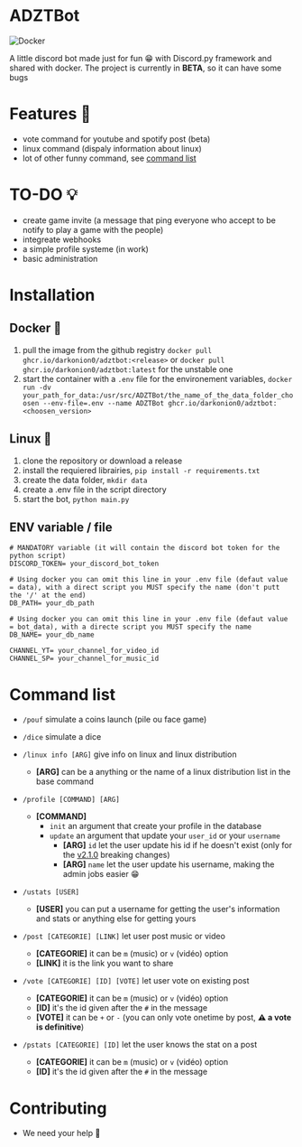 # ADZTBot

![Docker](https://github.com/DarkOnion0/ADZTBot/workflows/Docker/badge.svg?branch=master)

A little discord bot made just for fun :grin: with Discord.py framework and shared with docker. The project is currently in **BETA**, so it can have some bugs

# Features :rocket:

- vote command for youtube and spotify post (beta)
- linux command (dispaly information about linux)
- lot of other funny command, see [command list](#command-list)

# TO-DO 💡

- create game invite (a message that ping everyone who accept to be notify to play a game with the people)
- integreate webhooks
- a simple profile systeme (in work)
- basic administration

# Installation

## Docker 🐋

1. pull the image from the github registry `docker pull ghcr.io/darkonion0/adztbot:<release>` or `docker pull ghcr.io/darkonion0/adztbot:latest` for the unstable one
2. start the container with a `.env` file for the environement variables, `docker run -dv your_path_for_data:/usr/src/ADZTBot/the_name_of_the_data_folder_choosen --env-file=.env --name ADZTBot ghcr.io/darkonion0/adztbot:<choosen_version>`

## Linux 🐧

1. clone the repository or download a release
2. install the requiered librairies, `pip install -r requirements.txt`
3. create the data folder, `mkdir data`
4. create a .env file in the script directory
5. start the bot, `python main.py`

## ENV variable / file

```env
# MANDATORY variable (it will contain the discord bot token for the python script)
DISCORD_TOKEN= your_discord_bot_token

# Using docker you can omit this line in your .env file (defaut value = data), with a direct script you MUST specify the name (don't putt the '/' at the end)
DB_PATH= your_db_path

# Using docker you can omit this line in your .env file (defaut value = bot_data), with a directe script you MUST specify the name
DB_NAME= your_db_name

CHANNEL_YT= your_channel_for_video_id
CHANNEL_SP= your_channel_for_music_id
```

# Command list

- `/pouf` simulate a coins launch (pile ou face game)

- `/dice` simulate a dice

- `/linux info [ARG]` give info on linux and linux distribution
	- **[ARG]** can be a anything or the name of a linux distribution list in the base command

- `/profile [COMMAND] [ARG]`
	- **[COMMAND]**
		- `init` an argument that create your profile in the database
		- `update` an argument that update your `user_id` or your `username`
    		- **[ARG]** `id` let the user update his id if he doesn't exist (only for the [v2.1.0](https://github.com/DarkOnion0/ADZTBot/releases/tag/v2.2.0) breaking changes)
			- **[ARG]** `name` let the user update his username, making the admin jobs easier :grin:
- `/ustats [USER]`
  - **[USER]** you can put a username for getting the user's information and stats or anything else for getting yours

- `/post [CATEGORIE] [LINK]` let user post music or video
	- **[CATEGORIE]** it can be `m` (music) or `v` (vidéo) option
	- **[LINK]** it is the link you want to share

- `/vote [CATEGORIE] [ID] [VOTE]` let user vote on existing post
	- **[CATEGORIE]** it can be `m` (music) or `v` (vidéo) option
	- **[ID]** it's the id given after the `#` in the message
	- **[VOTE]** it can be `+` or `-` (you can only vote onetime by post, **⚠️ a vote is definitive**)
	
- `/pstats [CATEGORIE] [ID]` let the user knows the stat on a post
	- **[CATEGORIE]** it can be `m` (music) or `v` (vidéo) option
	- **[ID]** it's the id given after the `#` in the message

# Contributing
- We need your help :handshake:
